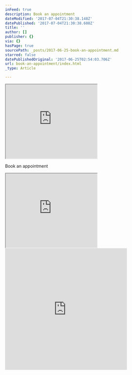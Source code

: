 ```yaml
---
inFeed: true
description: Book an appointment
dateModified: '2017-07-04T21:30:38.148Z'
datePublished: '2017-07-04T21:30:38.608Z'
title: ''
author: []
publisher: {}
via: {}
hasPage: true
sourcePath: _posts/2017-06-25-book-an-appointment.md
starred: false
datePublishedOriginal: '2017-06-25T02:54:03.706Z'
url: book-an-appointment/index.html
_type: Article

---
```

<script src="http://survay.io/application/assets/custom/js/embedded-survey.js" type="text/javascript"></script><script>var url = "http://survay.io/application";init_appointment(44111930276);</script>

<iframe src="https://the-grid.github.io/ed-userhtml/?g=eJwtjlEOgjAQBa_S7AHcVhqNSLlLgdVuhG5TVg23N4p_b-ZnXse3Ghcyax0DJNXSIq7P-orbgQVjKTOPUVnydwtnXSgrDiIP9N45d2ns8XwC8-ZJUwBvLZhEfE_6h1W3mQIMUieqbZZMVzC_5q4CWOg73G_0H8K8L68" height="244" style=""></iframe>

Book an appointment

<iframe src="https://the-grid.github.io/ed-userhtml/?g=eJx9jcEOgjAQRH-l6UkPsmDwgBR-xaxlE5dA23QXIn-vBuPR00wmL2-c-MxJjWTf2YdqugLIklfcCo6AKU3sUTkGQBFSAb-IxhlGAZrvNAw0nD48bcUo1uiWqLNKT4URV9zltnewt959c8VsljyZzvw9tS0H1tt7iRx0pqCHc1M3ZdXU1aU-tj_vC8hRR8U" height="244" style=""></iframe>

<iframe src="http://survay.io/application/appointment/book/44111930276" width="400" height="400" style="border:none;" frameborder="0"\></iframe\>

<script src="http://survay.io/application/assets/custom/js/embedded-survey.js" type="text/javascript"\></script\><script\>var url = "http://survay.io/application";init\_appointment(44111930276);</script\>